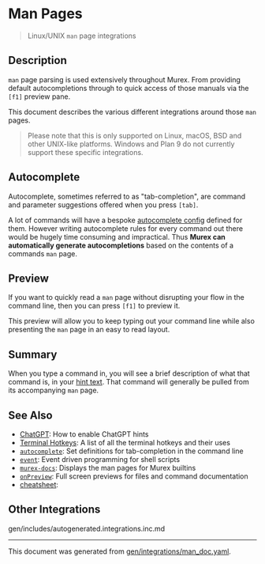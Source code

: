 # Man Pages

> Linux/UNIX `man` page integrations

## Description

`man` page parsing is used extensively throughout Murex. From providing default
autocompletions through to quick access of those manuals via the `[f1]` preview
pane.

This document describes the various different integrations around those `man`
pages.

> Please note that this is only supported on Linux, macOS, BSD and other
> UNIX-like platforms. Windows and Plan 9 do not currently support these
> specific integrations.

## Autocomplete

Autocomplete, sometimes referred to as "tab-completion", are command and
parameter suggestions offered when you press `[tab]`.

A lot of commands will have a bespoke [autocomplete config](/docs/commands/autocomplete.md)
defined for them. However writing autocomplete rules for every command out
there would be hugely time consuming and impractical. Thus **Murex can
automatically generate autocompletions** based on the contents of a commands
`man` page.

## Preview

If you want to quickly read a `man` page without disrupting your flow in the
command line, then you can press `[f1]` to preview it.

This preview will allow you to keep typing out your command line while also
presenting the `man` page in an easy to read layout.

## Summary

When you type a command in, you will see a brief description of what that
command is, in your [hint text](/docs/user-guide/interactive-shell.md#hint-text).
That command will generally be pulled from its accompanying `man` page.

## See Also

* [ChatGPT](../integrations/chatgpt.md):
  How to enable ChatGPT hints
* [Terminal Hotkeys](../user-guide/terminal-keys.md):
  A list of all the terminal hotkeys and their uses
* [`autocomplete`](../commands/autocomplete.md):
  Set definitions for tab-completion in the command line
* [`event`](../commands/event.md):
  Event driven programming for shell scripts
* [`murex-docs`](../commands/murex-docs.md):
  Displays the man pages for Murex builtins
* [`onPreview`](../events/onpreview.md):
  Full screen previews for files and command documentation
* [cheatsheet](../integrations/cheatsheet.md):
  

## Other Integrations

gen/includes/autogenerated.integrations.inc.md

<hr/>

This document was generated from [gen/integrations/man_doc.yaml](https://github.com/lmorg/murex/blob/master/gen/integrations/man_doc.yaml).